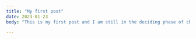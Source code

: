 ```yaml
---
title: "My first post"
date: 2023-01-23
body: "This is my first post and I am still in the deciding phase of choosing a programming language to learn"

---
```

